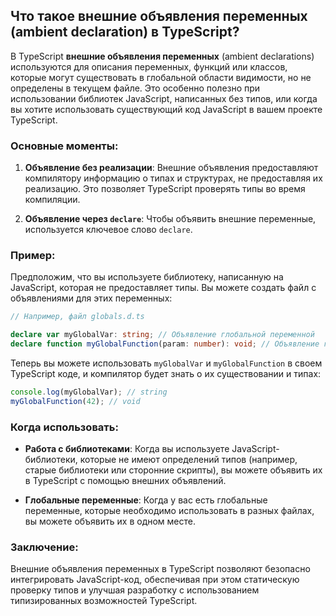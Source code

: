 ## Что такое внешние объявления переменных (ambient declaration) в TypeScript?

В TypeScript **внешние объявления переменных** (ambient declarations) используются для описания переменных, функций или классов, которые могут существовать в глобальной области видимости, но не определены в текущем файле. Это особенно полезно при использовании библиотек JavaScript, написанных без типов, или когда вы хотите использовать существующий код JavaScript в вашем проекте TypeScript.

### Основные моменты:

1. **Объявление без реализации**: Внешние объявления предоставляют компилятору информацию о типах и структурах, не предоставляя их реализацию. Это позволяет TypeScript проверять типы во время компиляции.

2. **Объявление через `declare`**: Чтобы объявить внешние переменные, используется ключевое слово `declare`.

### Пример:

Предположим, что вы используете библиотеку, написанную на JavaScript, которая не предоставляет типы. Вы можете создать файл с объявлениями для этих переменных:

```typescript
// Например, файл globals.d.ts

declare var myGlobalVar: string; // Объявление глобальной переменной
declare function myGlobalFunction(param: number): void; // Объявление глобальной функции
```

Теперь вы можете использовать `myGlobalVar` и `myGlobalFunction` в своем TypeScript коде, и компилятор будет знать о их существовании и типах:

```typescript
console.log(myGlobalVar); // string
myGlobalFunction(42); // void
```

### Когда использовать:

- **Работа с библиотеками**: Когда вы используете JavaScript-библиотеки, которые не имеют определений типов (например, старые библиотеки или сторонние скрипты), вы можете объявить их в TypeScript с помощью внешних объявлений.
  
- **Глобальные переменные**: Когда у вас есть глобальные переменные, которые необходимо использовать в разных файлах, вы можете объявить их в одном месте.

### Заключение:

Внешние объявления переменных в TypeScript позволяют безопасно интегрировать JavaScript-код, обеспечивая при этом статическую проверку типов и улучшая разработку с использованием типизированных возможностей TypeScript.